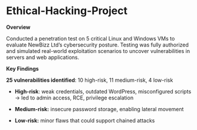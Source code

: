 # Ethical-Hacking-Project

**Overview**

Conducted a penetration test on 5 critical Linux and Windows VMs to evaluate NewBizz Ltd’s cybersecurity posture. Testing was fully authorized and simulated real-world exploitation scenarios to uncover vulnerabilities in servers and web applications.

**Key Findings**

**25 vulnerabilities identified**: 10 high-risk, 11 medium-risk, 4 low-risk

- **High-risk**: weak credentials, outdated WordPress, misconfigured scripts → led to admin access, RCE, privilege escalation

- **Medium-risk:** insecure password storage, enabling lateral movement

- **Low-risk:** minor flaws that could support chained attacks
